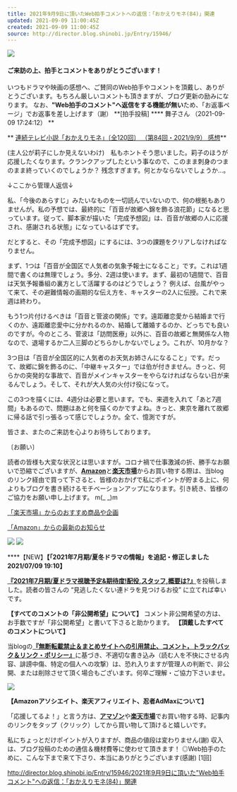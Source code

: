 ```yaml
---
title: 2021年9月9日に頂いたWeb拍手コメントへの返信：「おかえりモネ(84)」関連
updated: 2021-09-09 11:00:45Z
created: 2021-09-09 11:00:45Z
source: http://director.blog.shinobi.jp/Entry/15946/
---
```


![](http://blog.cnobi.jp/v1/blog/user/08129a6aa5c0172a4540c0e91490e391/1630404273)

#### ご来訪の上、拍手とコメントをありがとうございます！

いつもドラマや映画の感想へ、ご賛同のWeb拍手やコメントを頂戴し、ありがとうございます。もちろん厳しいコメントも頂きますが、ブログ更新の励みになります。
なお、**"Web拍手のコメント"へ返信をする機能が無い**ため、「お返事ページ」でお返事を差し上げます（謝）
**[拍手投稿] **** 舞子さん （2021-09-09 17:24:12） **

**  [連続テレビ小説「おかえりモネ」〔全120回〕 （第84回・2021/9/9） 感想](http://director.blog.shinobi.jp/Entry/15945/)**

(主人公が莉子にしか見えないわけ)　私もホントそう思いました。莉子のほうが応援したくなります。クランクアップしたという事なので、このまま刺身のつまのまま終っていくのでしょうか？ 残念すぎます。何とかならないでしょうか…。

↓ここから管理人返信↓

私、「今後のあらすじ」みたいなものを一切読んでいないので、何の根拠もありませんが。私の予想では、最終的に「百音が故郷へ錦を飾る浪花節」になると思っています。従って、脚本家が描いた「完成予想図」は、百音が故郷の人に応援され、感謝される状態」になっているはずです。

だとすると、その「完成予想図」にするには、3つの課題をクリアしなければなりません。

まず、1つは「百音が全国区で人気者の気象予報士になること」です。これは1週間で書くのは無理でしょう。多分、2週は使います。まず、最初の1週間で、百音は天気予報番組の裏方として活躍するのはどうでしょう？ 例えば、台風がやって来て、その避難情報の画期的な伝え方を、キャスターの2人に伝授。これで来週は終わり。

もう1つ片付けるべきは「百音と菅波の関係」です。遠距離恋愛から結婚まで行くのか、遠距離恋愛中に分かれるのか、結婚して離婚するのか、どっちでも良いのですが。今のところ、菅波は「訪問医療」以外に、百音の故郷と無関係な人物なので、退場するか二人三脚のどちらかしかないでしょう。これが、10月かな？

3つ目は「百音が全国区的に人気者のお天気お姉さんになること」です。だって、故郷に錦を飾るのに、「中継キャスター」では伯が付きません。きっと、何らかの突発的な事故で、百音がメインキャスターをやらなければならない日が来るんでしょう。そして、それが大人気の火付け役になって。

この3つを描くには、4週分は必要と思います。でも、来週を入れて「あと7週間」もあるので、問題はあと何を描くのかですよね。きっと、東京を離れて故郷に帰る話で引っ張るって感じでしょうか。全て、憶測ですが。

皆さま、またのご来訪を心よりお待ちしております。

〔お願い〕

読者の皆様も大変な状況とは思いますが。コロナ禍で仕事激減の折、勝手なお願いで恐縮でございますが、[**Amazon**](https://amzn.to/2vGEWIU)と[**楽天市場**](https://hb.afl.rakuten.co.jp/hgc/0b60d864.ef14bd71.0b60d865.ede5a12e/?pc=https%3A%2F%2Fwww.rakuten.co.jp%2F)からお買い物する際は、当blogのリンク経由で買って下さると、皆様のおかげで私にポイントが貯まる上に、何よりもブログを書き続けるモチベーションアップになります。引き続き、皆様のご協力をお願い申し上げます。 m(_ _)m

[「楽天市場」からのおすすめ商品や企画](https://hb.afl.rakuten.co.jp/hsc/0fccc294.f863e9af.152754ae.3f3abf23/?link_type=text&ut=eyJwYWdlIjoic2hvcCIsInR5cGUiOiJ0ZXh0IiwiY29sIjoxLCJjYXQiOiI1OCIsImJhbiI6IjQ5OTk2NiIsImFtcCI6ZmFsc2V9)

[「Amazon」からの最新のお知らせ](https://www.amazon.co.jp/ref=as_li_ss_tl?ie=UTF8&linkCode=ll2&tag=mtfacto-22&linkId=532edc049580d6f69398df7375658e4e&language=ja_JP)

[![](http://blog.cnobi.jp/v1/blog/user/08129a6aa5c0172a4540c0e91490e391/1603427123)](https://blogmura.com/profiles/10404994?p_cid=10404994)  [![](http://blog.cnobi.jp/v1/blog/user/08129a6aa5c0172a4540c0e91490e391/1446790126)](http://blog.with2.net/link.php?540343)

****【NEW】**【「2021年7月期/夏冬ドラマの情報」を追記・修正しました 2021/07/09 19:10】**

[**『2021年7月期/夏ドラマ視聴予定&期待度!配役,スタッフ,概要は?』**](http://director.blog.shinobi.jp/Entry/15628/)を投稿しました。読者の皆さんの “見逃したくない連ドラを見つけるお役” に立てれば幸いです。

**【すべてのコメントの「非公開希望」について】**
コメント非公開希望の方は、お手数ですが「非公開希望」と書いて下さると助かります。
**【頂戴したすべてのコメントについて】**

当blogの[**『無断転載禁止＆まとめサイトへの引用禁止、コメント，トラックバック＆リンク・ポリシー』**](http://director.blog.shinobi.jp/Entry/2971/)に基づき、不適切な書き込み（読む人を不快にさせる内容、誹謗中傷、特定の個人への攻撃）は、恐れ入りますが管理人の判断で、非公開、または削除させて頂く場合もございます。何卒ご理解・ご協力下さいませ。

[![](https://blogparts.blogmura.com/parts_image/user/pv10404994.gif)](https://blogmura.com/profiles/10404994?p_cid=10404994)

**【Amazonアソシエイト、楽天アフィリエイト、忍者AdMaxについて】**

「応援してるよ！」と言う方は、[**アマゾン**](https://www.amazon.co.jp/ref=as_li_ss_tl?ie=UTF8&linkCode=ll2&tag=mtfacto-22&linkId=532edc049580d6f69398df7375658e4e&language=ja_JP)や[**楽天市場**](https://hb.afl.rakuten.co.jp/hgc/0b60d864.ef14bd71.0b60d865.ede5a12e/?pc=https%3A%2F%2Fwww.rakuten.co.jp%2F)でお買い物する時、記事内のリンクをタップ（クリック）してから買い物して頂けると嬉しいです。

私にちょっとだけポイントが入りますが、商品の値段は変わりません(謝)
収入は、ブログ投稿のための通信＆機材費等に使わせて頂きます！
◎Web拍手のために、こんな下まで来て下さり、本当にありがとうございます(感謝)
[1回]

http://director.blog.shinobi.jp/Entry/15946/2021年9月9日に頂いた"Web拍手コメント"への返信：「おかえりモネ(84)」関連